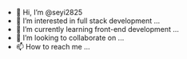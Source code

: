- 👋 Hi, I’m @seyi2825
- 👀 I’m interested in full stack development  ...
- 🌱 I’m currently learning front-end development ...
- 💞️ I’m looking to collaborate on ...
- 📫 How to reach me ...

<!---
seyi2825/seyi2825 is a ✨ special ✨ repository because its `README.md` (this file) appears on your GitHub profile.
You can click the Preview link to take a look at your changes.
--->
